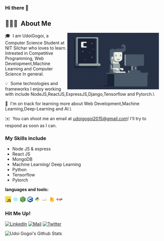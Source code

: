 ### Hi there 👋

## 👨🏻‍💻 &nbsp;About Me

<img alt="Night Coding" src="https://raw.githubusercontent.com/AVS1508/AVS1508/master/assets/Night-Coding.gif" align="right"/>

🎓 &nbsp;I am UdoiGogoi, a Computer Science Student at NIT Silchar who loves to learn. Intrested in Competitive Programming, Web Development,Machine Learning and Computer Science In general. 

💡 &nbsp;Some technologies and frameworks I enjoy working with include NodeJS,ReactJS,ExpressJS,Django,Tensorflow and Pytorch.\

🌱 &nbsp;I'm on track for learning more about Web Development,Machine Learning,Deep-Learning and AI.\

✉️ &nbsp;You can shoot me an email at udoigogoi2015@gmail.com! I'll try to respond as soon as I can.

### My Skills include
* Node JS & express
* React JS
* MongoDB
* Machine Learning/ Deep Learning
* Python
* Tensorflow
* Pytorch

**languages and tools:**  

<code><img height="20" src="https://raw.githubusercontent.com/github/explore/80688e429a7d4ef2fca1e82350fe8e3517d3494d/topics/javascript/javascript.png"></code>
<code><img height="20" src="https://raw.githubusercontent.com/github/explore/80688e429a7d4ef2fca1e82350fe8e3517d3494d/topics/react/react.png"></code>
<code><img height="20" src="https://raw.githubusercontent.com/github/explore/80688e429a7d4ef2fca1e82350fe8e3517d3494d/topics/nodejs/nodejs.png"></code>
<code><img height="20" src="https://raw.githubusercontent.com/github/explore/80688e429a7d4ef2fca1e82350fe8e3517d3494d/topics/cpp/cpp.png"></code>
<code><img height="20" src="https://raw.githubusercontent.com/github/explore/80688e429a7d4ef2fca1e82350fe8e3517d3494d/topics/python/python.png"></code>
<code><img height="20" src="https://raw.githubusercontent.com/github/explore/80688e429a7d4ef2fca1e82350fe8e3517d3494d/topics/mysql/mysql.png"></code>
<code><img height="20" src="https://raw.githubusercontent.com/github/explore/80688e429a7d4ef2fca1e82350fe8e3517d3494d/topics/firebase/firebase.png"></code>
<code><img height="20" src="https://raw.githubusercontent.com/github/explore/80688e429a7d4ef2fca1e82350fe8e3517d3494d/topics/git/git.png"></code>


### Hit Me Up!
[![LinkedIn](https://img.shields.io/badge/LinkedIn-Udoi%20Gogoi-blue)](https://www.linkedin.com/in/udoi-gogoi-5603151b7/)
[![Mail](https://img.shields.io/badge/Mail-udoigogoi2015%40gmail.com-red)](udoigogoi2015@gamil.com)
[![Twitter](https://img.shields.io/badge/Twitter-%40udoi__gogoi-9cf)](https://twitter.com/udoi_gogoi)


![Udoi Gogoi's Github Stats](https://github-readme-stats.vercel.app/api?username=UdoiGogoi-github12345&show_icons=true)
